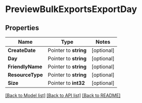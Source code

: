 # PreviewBulkExportsExportDay

## Properties
Name | Type | Notes
------------ | ------------- | -------------
**CreateDate** | Pointer to **string** | [optional] 
**Day** | Pointer to **string** | [optional] 
**FriendlyName** | Pointer to **string** | [optional] 
**ResourceType** | Pointer to **string** | [optional] 
**Size** | Pointer to **int32** | [optional] 

[[Back to Model list]](../README.md#documentation-for-models) [[Back to API list]](../README.md#documentation-for-api-endpoints) [[Back to README]](../README.md)


